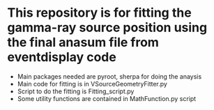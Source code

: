 # This repository is for fitting the gamma-ray source position using the final anasum file from eventdisplay code

- Main packages needed are pyroot, sherpa for doing the anaysis
- Main code for fitting is in VSourceGeometryFitter.py 
- Script to do the fitting is Fitting_script.py
- Some utility functions are contained in MathFunction.py script

